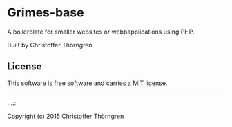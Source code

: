 Grimes-base
==================

A boilerplate for smaller websites or webbapplications using PHP.

Built by Christoffer Thörngren

License
------------------

This software is free software and carries a MIT license.


------------------
 .
..:

Copyright (c) 2015 Christoffer Thörngren
